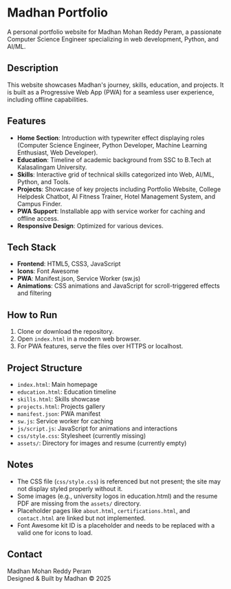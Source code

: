 # Madhan Portfolio

A personal portfolio website for Madhan Mohan Reddy Peram, a passionate Computer Science Engineer specializing in web development, Python, and AI/ML.

## Description

This website showcases Madhan's journey, skills, education, and projects. It is built as a Progressive Web App (PWA) for a seamless user experience, including offline capabilities.

## Features

- **Home Section**: Introduction with typewriter effect displaying roles (Computer Science Engineer, Python Developer, Machine Learning Enthusiast, Web Developer).
- **Education**: Timeline of academic background from SSC to B.Tech at Kalasalingam University.
- **Skills**: Interactive grid of technical skills categorized into Web, AI/ML, Python, and Tools.
- **Projects**: Showcase of key projects including Portfolio Website, College Helpdesk Chatbot, AI Fitness Trainer, Hotel Management System, and Campus Finder.
- **PWA Support**: Installable app with service worker for caching and offline access.
- **Responsive Design**: Optimized for various devices.

## Tech Stack

- **Frontend**: HTML5, CSS3, JavaScript
- **Icons**: Font Awesome
- **PWA**: Manifest.json, Service Worker (sw.js)
- **Animations**: CSS animations and JavaScript for scroll-triggered effects and filtering

## How to Run

1. Clone or download the repository.
2. Open `index.html` in a modern web browser.
3. For PWA features, serve the files over HTTPS or localhost.

## Project Structure

- `index.html`: Main homepage
- `education.html`: Education timeline
- `skills.html`: Skills showcase
- `projects.html`: Projects gallery
- `manifest.json`: PWA manifest
- `sw.js`: Service worker for caching
- `js/script.js`: JavaScript for animations and interactions
- `css/style.css`: Stylesheet (currently missing)
- `assets/`: Directory for images and resume (currently empty)

## Notes

- The CSS file (`css/style.css`) is referenced but not present; the site may not display styled properly without it.
- Some images (e.g., university logos in education.html) and the resume PDF are missing from the `assets/` directory.
- Placeholder pages like `about.html`, `certifications.html`, and `contact.html` are linked but not implemented.
- Font Awesome kit ID is a placeholder and needs to be replaced with a valid one for icons to load.

## Contact

Madhan Mohan Reddy Peram  
Designed & Built by Madhan © 2025

